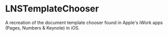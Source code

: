# LNSTemplateChooser

A recreation of the document template chooser found in Apple's iWork apps (Pages, Numbers &amp; Keynote) in iOS.
